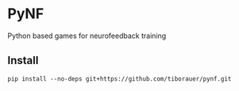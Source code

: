 # PyNF
Python based games for neurofeedback training

## Install
`pip install --no-deps git+https://github.com/tiborauer/pynf.git`
